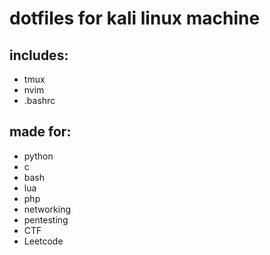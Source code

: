 # dotfiles for kali linux machine

## includes:
- tmux
- nvim
- .bashrc

## made for:
- python
- c
- bash
- lua
- php
- networking
- pentesting
- CTF
- Leetcode
